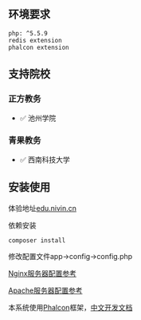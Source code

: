 ## 环境要求

	php: ^5.5.9
	redis extension
	phalcon extension

## 支持院校

### 正方教务

- :white_check_mark: 池州学院

### 青果教务

- :white_check_mark: 西南科技大学

## 安装使用

体验地址[edu.nivin.cn](http://edu.nivin.cn/)

依赖安装

```bash
composer install
```

修改配置文件app->config->config.php

[Nginx服务器配置参考](https://www.kancloud.cn/jaya1992/phalcon_doc_zh/753243#Nginx_46)

[Apache服务器配置参考](https://www.kancloud.cn/jaya1992/phalcon_doc_zh/753243#Apache_148)

本系统使用[Phalcon](https://phalcon.io/zh-cn)框架，[中文开发文档](https://www.kancloud.cn/jaya1992/phalcon_doc_zh)
